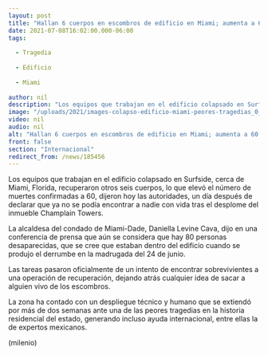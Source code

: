 ```yaml
---
layout: post
title: "Hallan 6 cuerpos en escombros de edificio en Miami; aumenta a 60 los muertos en EU."
date: 2021-07-08T16:02:00.000-06:00
tags:
  
  - Tragedia
  
  - Edificio
  
  - Miami
  
author: nil
description: "Los equipos que trabajan en el edificio colapsado en Surfside, cerca de Miami, Florida, recuperaron otros seis cuerpos, lo que elevó el número de muertes confirmadas a 60."
image: "/uploads/2021/images-colapso-edificio-miami-peores-tragedias_0_22_1024_638.jpg"
video: nil
audio: nil
alt: "Hallan 6 cuerpos en escombros de edificio en Miami; aumenta a 60 los muertos en EU."
front: false
section: "Internacional"
redirect_from: /news/185456
---
```


Los equipos que trabajan en el edificio colapsado en Surfside, cerca de Miami, Florida, recuperaron otros seis cuerpos, lo que elevó el número de muertes confirmadas a 60, dijeron hoy las autoridades, un día después de declarar que ya no se podía encontrar a nadie con vida tras el desplome del inmueble Champlain Towers. 

La alcaldesa del condado de Miami-Dade, Daniella Levine Cava, dijo en una conferencia de prensa que aún se considera que hay 80 personas desaparecidas, que se cree que estaban dentro del edificio cuando se produjo el derrumbe en la madrugada del 24 de junio.

Las tareas pasaron oficialmente de un intento de encontrar sobrevivientes a una operación de recuperación, dejando atrás cualquier idea de sacar a alguien vivo de los escombros. 

La zona ha contado con un despliegue técnico y humano que se extiendó por más de dos semanas ante una de las peores tragedias en la historia residencial del estado, generando incluso ayuda internacional, entre ellas la de expertos mexicanos. 

(milenio) 